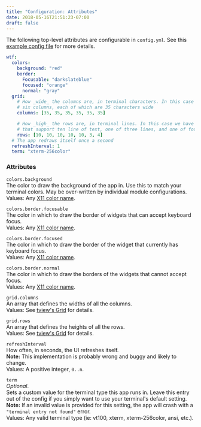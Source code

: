 ```yaml
---
title: "Configuration: Attributes"
date: 2018-05-16T21:51:23-07:00
draft: false
---
```


The following top-level attributes are configurable in `config.yml`.
See this <a href="https://github.com/senorprogrammer/wtf/blob/master/_sample_configs/simple_config.yml">example config file</a> for more details.

```yaml
wtf:
  colors:
    background: "red"
    border:
      Focusable: "darkslateblue"
      focused: "orange"
      normal: "gray"
  grid:
    # How _wide_ the columns are, in terminal characters. In this case we have
    # six columns, each of which are 35 characters wide
    columns: [35, 35, 35, 35, 35, 35]

    # How _high_ the rows are, in terminal lines. In this case we have five rows
    # that support ten line of text, one of three lines, and one of four
    rows: [10, 10, 10, 10, 10, 3, 4]
  # The app redraws itself once a second
  refreshInterval: 1
  term: "xterm-256color"
```

### Attributes

`colors.background` <br />
The color to draw the background of the app in. Use this to match your
terminal colors. May be over-written by individual module
configurations. <br />
Values: Any <a href="https://en.wikipedia.org/wiki/X11_color_names">X11
color name</a>.

`colors.border.focusable` <br />
The color in which to draw the border of widgets that can accept
keyboard focus. <br />
Values: Any <a href="https://en.wikipedia.org/wiki/X11_color_names">X11
color name</a>.

`colors.border.focused` <br />
The color in which to draw the border of the widget that currently has
keyboard focus. <br />
Values: Any <a href="https://en.wikipedia.org/wiki/X11_color_names">X11
color name</a>.

`colors.border.normal` <br />
The color in which to draw the borders of the widgets that cannot accept
focus. <br/>
Values: Any <a href="https://en.wikipedia.org/wiki/X11_color_names">X11
color name</a>.

`grid.columns` <br />
An array that defines the widths of all the columns. <br />
Values: See <a href="https://github.com/rivo/tview/wiki/Grid">tview's
Grid</a> for details.

`grid.rows` <br />
An array that defines the heights of all the rows. <br />
Values: See <a href="https://github.com/rivo/tview/wiki/Grid">tview's
Grid</a> for details.

`refreshInterval` <br />
How often, in seconds, the UI refreshes itself. <br />
**Note:** This implementation is probably wrong and buggy and likely to
change. <br />
Values: A positive integer, `0..n`.

`term` <br />
_Optional_. <br />
Sets a custom value for the terminal type this app runs in. Leave this entry out of the config if you simply want to use your terminal's
default setting. <br />
**Note:** If an invalid value is provided for this setting, the app will
 crash with a `"terminal entry not found"` error. <br />
Values: Any valid terminal type (ie: vt100, xterm, xterm-256color, ansi,
etc.).
